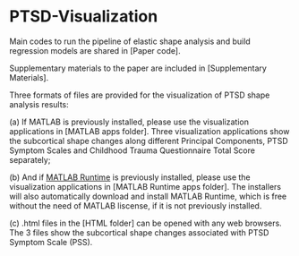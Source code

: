 # PTSD-Visualization

Main codes to run the pipeline of elastic shape analysis and build regression models are shared in [Paper code].

Supplementary materials to the paper are included in [Supplementary Materials].

Three formats of files are provided for the visualization of PTSD shape analysis results: 

(a) If MATLAB is previously installed, please use the visualization applications in [MATLAB apps folder]. Three visualization applications show the subcortical shape changes along different Principal Components, PTSD Symptom Scales and Childhood Trauma Questionnaire Total Score separately; 

(b) And if [MATLAB Runtime](https://www.mathworks.com/products/compiler/matlab-runtime.html) is previously installed, please use the visualization applications in [MATLAB Runtime apps folder]. The installers will also automatically download and install MATLAB Runtime, which is free without the need of MATLAB liscense, if it is not previously installed.

(c) .html files in the [HTML folder] can be opened with any web browsers. The 3 files show the subcortical shape changes associated with PTSD Symptom Scale (PSS).
